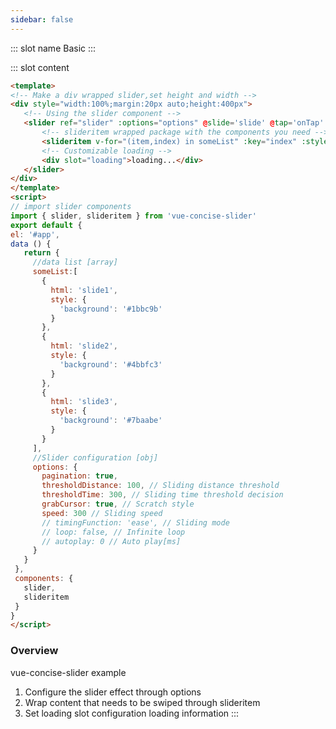 ```yaml
---
sidebar: false
---
```

<common-demoItem></common-demoItem> 
::: slot name
Basic
:::

::: slot content
<common-demoCode>
  <effect-sliderBasic></effect-sliderBasic>
  <div slot="codeText">
  
   ```html
<template>
<!-- Make a div wrapped slider,set height and width -->
 <div style="width:100%;margin:20px auto;height:400px">
      <!-- Using the slider component -->
      <slider ref="slider" :options="options" @slide='slide' @tap='onTap' @init='onInit'>
          <!-- slideritem wrapped package with the components you need -->
          <slideritem v-for="(item,index) in someList" :key="index" :style="item.style">{{item.html}}</slideritem>
          <!-- Customizable loading -->
          <div slot="loading">loading...</div>
      </slider>
 </div>
</template>
<script>
// import slider components
import { slider, slideritem } from 'vue-concise-slider'
export default {
   el: '#app',
   data () {
      return {
        //data list [array]
        someList:[
          {
            html: 'slide1',
            style: {
              'background': '#1bbc9b'
            }
          },
          {
            html: 'slide2',
            style: {
              'background': '#4bbfc3'
            }
          },
          {
            html: 'slide3',
            style: {
              'background': '#7baabe'
            }
          }
        ],
        //Slider configuration [obj]
        options: {
          pagination: true,
          thresholdDistance: 100, // Sliding distance threshold
          thresholdTime: 300, // Sliding time threshold decision
          grabCursor: true, // Scratch style
          speed: 300 // Sliding speed
          // timingFunction: 'ease', // Sliding mode
          // loop: false, // Infinite loop
          // autoplay: 0 // Auto play[ms]
        }
      }
    },
    components: {
      slider,
      slideritem
    }
}
</script>
```

  </div>
</common-demoCode>

 ### Overview
  vue-concise-slider example
  1. Configure the slider effect through options
  2. Wrap content that needs to be swiped through slideritem
  3. Set loading slot configuration loading information
:::
